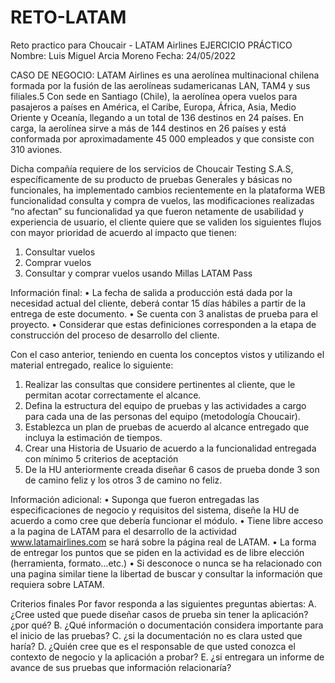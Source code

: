 # RETO-LATAM
 Reto practico para Choucair - LATAM Airlines 
EJERCICIO PRÁCTICO
Nombre: Luis Miguel Arcia Moreno
Fecha: 24/05/2022

CASO DE NEGOCIO:
LATAM Airlines es una aerolínea multinacional chilena formada por la fusión de las aerolíneas sudamericanas LAN, TAM4 y sus filiales.5 Con sede en Santiago (Chile), la aerolínea opera vuelos para pasajeros a países en América, el Caribe, Europa, África, Asia, Medio Oriente y Oceanía, llegando a un total de 136 destinos en 24 países. En carga, la aerolínea sirve a más de 144 destinos en 26 países y está conformada por aproximadamente 45 000 empleados y que consiste con 310 aviones.

Dicha compañía requiere de los servicios de Choucair Testing S.A.S, específicamente de su producto de pruebas Generales y básicas no funcionales, ha implementado cambios recientemente en la plataforma WEB funcionalidad consulta y compra de vuelos, las modificaciones realizadas “no afectan” su funcionalidad ya que fueron netamente de usabilidad y experiencia de usuario, el cliente quiere que se validen los siguientes flujos con mayor prioridad de acuerdo al impacto que tienen:
1.	Consultar vuelos
2.	Comprar vuelos
3.	Consultar y comprar vuelos usando Millas LATAM Pass

Información final:
•	La fecha de salida a producción está dada por la necesidad actual del cliente, deberá contar 15 días hábiles a partir de la entrega de este documento.
•	Se cuenta con 3 analistas de prueba para el proyecto. 
•	Considerar que estas definiciones corresponden a la etapa de construcción del proceso de desarrollo del cliente.

Con el caso anterior, teniendo en cuenta los conceptos vistos y utilizando el material entregado, realice lo siguiente:

1.	Realizar las consultas que considere pertinentes al cliente, que le permitan acotar correctamente el alcance.
2.	Defina la estructura del equipo de pruebas y las actividades a cargo para cada una de las personas del equipo (metodología Choucair).
3.	Establezca un plan de pruebas de acuerdo al alcance entregado que incluya la estimación de tiempos.
4.	Crear una Historia de Usuario de acuerdo a la funcionalidad entregada con mínimo 5 criterios de aceptación
5.	De la HU anteriormente creada diseñar 6 casos de prueba donde 3 son de camino feliz y los otros 3 de camino no feliz.

Información adicional:
•	Suponga que fueron entregadas las especificaciones de negocio y requisitos del sistema, diseñe la HU de acuerdo a como cree que debería funcionar el módulo.
•	 Tiene libre acceso a la pagina de LATAM para el desarrollo de la actividad  www.latamairlines.com se hará sobre la página real de LATAM.
•	La forma de entregar los puntos que se piden en la actividad es de libre elección (herramienta, formato…etc.)
•	Si desconoce o nunca se ha relacionado con una pagina similar tiene la libertad de buscar y consultar la información que requiera sobre LATAM.


Criterios finales
Por favor responda a las siguientes preguntas abiertas:
A.	¿Cree usted que puede diseñar casos de prueba sin tener la aplicación? ¿por qué?
B.	¿Qué información o documentación considera importante para el inicio de las pruebas?
C.	¿si la documentación no es clara usted que haría?
D.	¿Quién cree que es el responsable de que usted conozca el contexto de negocio y la aplicación a probar?
E.	¿si entregara un informe de avance de sus pruebas que información relacionaría?
